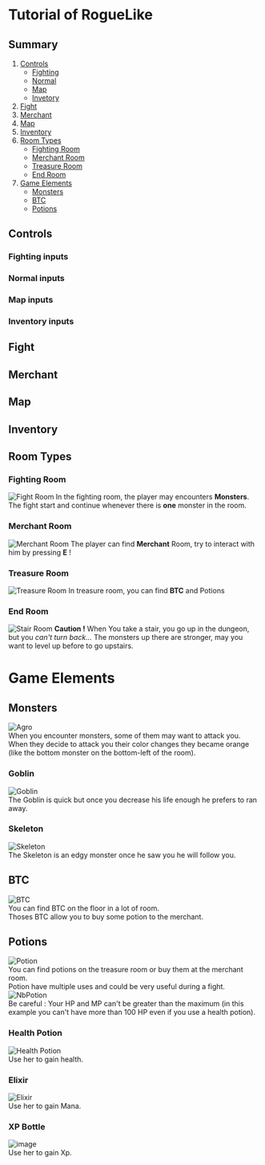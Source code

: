 # Tutorial of RogueLike

## Summary


1. [Controls](#controls)
   - [Fighting](#fighting-inputs)
   - [Normal](#normal-inputs)
   - [Map](#map-inputs)
   - [Invetory](#inventory-inputs)
2. [Fight](#fight)
3. [Merchant](#merchant)
4. [Map](#map)
5. [Inventory](#Inventory)
6. [Room Types](#room-types)
   - [Fighting Room](#fighting-room)
   - [Merchant Room](#merchant-room)
   - [Treasure Room](#treasure-room)
   - [End Room](#end-room)
7. [Game Elements](#game-elements)
   - [Monsters](#monsters)
   - [BTC](#btc)
   - [Potions](#potions)


## Controls
### Fighting inputs

### Normal inputs

### Map inputs

### Inventory inputs

## Fight

## Merchant

## Map

## Inventory


## Room Types
### Fighting Room
![Fight Room](https://user-images.githubusercontent.com/57185748/115142625-1d508000-a043-11eb-95cd-cd7f7f5b3c67.png)
In the fighting room, the player may encounters **Monsters**.
The fight start and continue whenever there is **one** monster in the room.
  
### Merchant Room
![Merchant Room](https://user-images.githubusercontent.com/57185748/115142959-c3e95080-a044-11eb-8a45-e42e66ac058a.png)
The player can find **Merchant** Room, try to interact with him by pressing **E** !
  
### Treasure Room
![Treasure Room](https://user-images.githubusercontent.com/57185748/115143030-2b9f9b80-a045-11eb-9864-5c005c88eb13.png)
In treasure room, you can find **BTC** and Potions

### End Room
![Stair Room](https://user-images.githubusercontent.com/57185748/115143026-293d4180-a045-11eb-855d-1360b5a174b1.png)
**Caution !** When You take a stair, you go up in the dungeon, but you _can't turn back..._
The monsters up there are stronger, may you want to level up before to go upstairs.

# Game Elements
## Monsters
![Agro](https://user-images.githubusercontent.com/71182082/115145205-af12ba00-a050-11eb-94b6-2769c4c871a3.png)<br>
When you encounter monsters, some of them may want to attack you. When they decide to attack you their color changes they became orange (like the bottom monster on the bottom-left of the room).<br>

### Goblin
![Goblin](https://user-images.githubusercontent.com/71182082/115144434-e2534a00-a04c-11eb-9bcf-55cf8ad6ab97.png)<br>
The Goblin is quick but once you decrease his life enough he prefers to ran away.<br>

### Skeleton
![Skeleton](https://user-images.githubusercontent.com/71182082/115144394-a91ada00-a04c-11eb-9b46-5febe13361bc.png)<br>
The Skeleton is an edgy monster once he saw you he will follow you.<br>

## BTC
![BTC](https://user-images.githubusercontent.com/71182082/115144673-33b00900-a04e-11eb-8c5c-1cc132de6027.png)<br>
You can find BTC on the floor in a lot of room.<br>
Thoses BTC allow you to buy some potion to the merchant.<br>

## Potions
![Potion](https://user-images.githubusercontent.com/71182082/115144721-825da300-a04e-11eb-9691-d53f02732e79.png)<br>
You can find potions on the treasure room or buy them at the merchant room.<br>
Potion have multiple uses and could be very useful during a fight.<br>
![NbPotion](https://user-images.githubusercontent.com/71182082/115144954-a077d300-a04f-11eb-8378-f5878bb695c8.png)<br>
Be careful : Your HP and MP can't be greater than the maximum (in this example you can't have more than 100 HP even if you use a health potion).<br>


### Health Potion
![Health Potion](https://user-images.githubusercontent.com/71182082/115144735-a02b0800-a04e-11eb-89cd-5d3cb5eb59fa.png)<br>
Use her to gain health.<br>

### Elixir
![Elixir](https://user-images.githubusercontent.com/71182082/115144727-8f7a9200-a04e-11eb-9a0b-cb0d7166fb95.png)<br>
Use her to gain Mana.<br>

### XP Bottle
![image](https://user-images.githubusercontent.com/71182082/115144747-b042e780-a04e-11eb-9d84-bd391c360dd3.png)<br>
Use her to gain Xp.<br>
